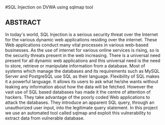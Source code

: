 #SQL Injection on DVWA using sqlmap tool
## ABSTRACT
In today's world, SQL Injection is a serious security threat over the Internet for the various dynamic web applications residing over the internet. These Web applications conduct many vital processes in various web-based businesses. As the use of internet for various online services is rising, so is the security threats present in the web increasing. There is a universal need present for all dynamic web applications and this universal need is the need to store, retrieve or manipulate information from a database. Most of systems which manage the databases and its requirements such as MySQL Server and PostgreSQL use SQL as their language. Flexibility of SQL makes it a powerful language. It allows its users to ask what he/she wants without leaking any information about how the data will be fetched. However the vast use of SQL based databases has made it the centre of attention of hackers. They take advantage of the poorly coded Web applications to attack the databases. They introduce an apparent SQL query, through an unauthorized user input, into the legitimate query statement. In this project we use an automated tool called sqlmap and exploit this vulnerability to extract data from vulnerable database.
